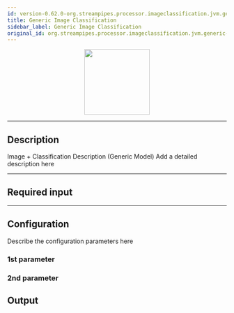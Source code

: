 ```yaml
---
id: version-0.62.0-org.streampipes.processor.imageclassification.jvm.generic-image-classification
title: Generic Image Classification
sidebar_label: Generic Image Classification
original_id: org.streampipes.processor.imageclassification.jvm.generic-image-classification
---
```




<p align="center"> 
    <img src="/img/pipeline-elements/org.streampipes.processor.imageclassification.jvm.generic-image-classification/icon.png" width="150px;" class="pe-image-documentation"/>
</p>

***

## Description

Image  + Classification Description (Generic Model)
Add a detailed description here

***

## Required input


***

## Configuration

Describe the configuration parameters here

### 1st parameter


### 2nd parameter

## Output
